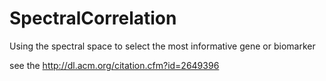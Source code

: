 # SpectralCorrelation
Using the spectral space to select the most informative gene or biomarker

see the http://dl.acm.org/citation.cfm?id=2649396
